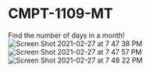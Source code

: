 # CMPT-1109-MT

Find the number of days in a month!
![Screen Shot 2021-02-27 at 7 47 38 PM](https://user-images.githubusercontent.com/75113395/109407303-a6e1ac80-7934-11eb-9a9c-92c367c6bda7.png)
![Screen Shot 2021-02-27 at 7 47 57 PM](https://user-images.githubusercontent.com/75113395/109407309-b234d800-7934-11eb-8e49-f2599f364bd0.png)
![Screen Shot 2021-02-27 at 7 48 22 PM](https://user-images.githubusercontent.com/75113395/109407318-c11b8a80-7934-11eb-8393-9f63ea2a86e2.png)
